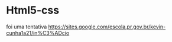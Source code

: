 # Html5-css
foi uma tentativa 
https://sites.google.com/escola.pr.gov.br/kevin-cunha1a21/in%C3%ADcio
